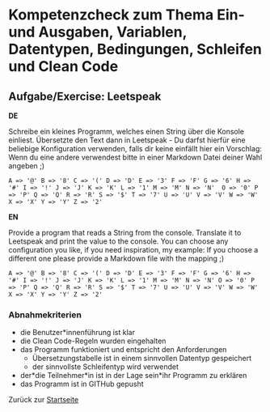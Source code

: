 # Kompetenzcheck zum Thema Ein- und Ausgaben, Variablen, Datentypen, Bedingungen, Schleifen und Clean Code

## Aufgabe/Exercise: Leetspeak

**DE**

Schreibe ein kleines Programm, welches einen String über die Konsole einliest. Übersetzte den Text dann in Leetspeak - Du darfst hierfür eine beliebige Konfiguration verwenden, falls dir keine einfällt hier ein Vorschlag: Wenn du eine andere verwendest bitte in einer Markdown Datei deiner Wahl angeben ;)

```
A => '@' B => '8' C => '(' D => 'D' E => '3' F => 'F' G => '6' H => '#' I => '!' J => 'J' K => 'K' L => '1' M => 'M' N => 'N'  O => '0' P => 'P' Q => 'Q' R => 'R' S => '$' T => '7' U => 'U' V => 'V' W => 'W' X => 'X' Y => 'Y' Z => '2'
```

**EN**

Provide a program that reads a String from the console. Translate it to Leetspeak and print the value to the console. You can choose any configuration you like, if you need inspiration, my example: If you choose a different one please provide a Markdown file with the mapping ;)

```
A => '@' B => '8' C => '(' D => 'D' E => '3' F => 'F' G => '6' H => '#' I => '!' J => 'J' K => 'K' L => '1' M => 'M' N => 'N' O => '0' P => 'P' Q => 'Q' R => 'R' S => '$' T => '7' U => 'U' V => 'V' W => 'W' X => 'X' Y => 'Y' Z => '2'
```

### Abnahmekriterien

- die Benutzer\*innenführung ist klar
- die Clean Code-Regeln wurden eingehalten
- das Programm funktioniert und entspricht den Anforderungen
  - Übersetzungstabelle ist in einem sinnvollen Datentyp gespeichert
  - der sinnvollste Schleifentyp wird verwendet
- der\*die Teilnehmer\*in ist in der Lage sein\*ihr Programm zu erklären
- das Programm ist in GITHub gepusht

Zurück zur [Startseite](README.md)
